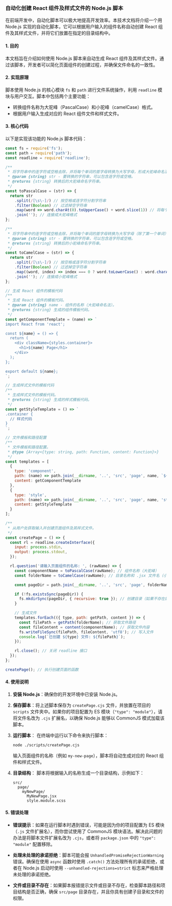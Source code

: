 
### 自动化创建 React 组件及样式文件的 Node.js 脚本

在前端开发中，自动化脚本可以极大地提高开发效率。本技术文档将介绍一个用 Node.js 实现的自动化脚本，它可以根据用户输入的组件名称自动创建 React 组件及其样式文件，并将它们放置在指定的目录结构中。

#### 1. 目的

本文档旨在介绍如何使用 Node.js 脚本来自动生成 React 组件及其样式文件。通过该脚本，开发者可以简化页面组件的创建过程，并确保文件命名的一致性。

#### 2. 实现原理

脚本使用 Node.js 的核心模块 `fs` 和 `path` 进行文件系统操作，利用 `readline` 模块与用户交互。脚本中包括两个主要功能：
- 转换组件名称为大驼峰（PascalCase）和小驼峰（camelCase）格式。
- 根据用户输入生成对应的 React 组件文件和样式文件。

#### 3. 核心代码

以下是实现该功能的 Node.js 脚本代码：

```javascript
const fs = require('fs');
const path = require('path');
const readline = require('readline');

/**
 * 将字符串中的连字符或空格去除，并将每个单词的首字母转换为大写字母，形成大驼峰命名法（PascalCase）。
 * @param {string} str - 要转换的字符串，可以包含连字符或空格。
 * @returns {string} 转换后的大驼峰命名字符串。
 */
const toPascalCase = (str) => {
  return str
    .split(/[\s\-]/) // 按空格或连字符分割字符串
    .filter(Boolean) // 过滤掉空字符串
    .map(word => word.charAt(0).toUpperCase() + word.slice(1)) // 将每个单词首字母大写
    .join(''); // 连接成大驼峰格式
};

/**
 * 将字符串中的连字符或空格去除，并将每个单词的首字母转换为大写字母（除了第一个单词），形成小驼峰命名法（camelCase）。
 * @param {string} str - 要转换的字符串，可以包含连字符或空格。
 * @returns {string} 转换后的小驼峰命名字符串。
 */
const toCamelCase = (str) => {
  return str
    .split(/[\s\-]/) // 按空格或连字符分割字符串
    .filter(Boolean) // 过滤掉空字符串
    .map((word, index) => index === 0 ? word.toLowerCase() : word.charAt(0).toUpperCase() + word.slice(1)) // 第一个单词小写，其余单词首字母大写
    .join(''); // 连接成小驼峰格式
};

// 生成 React 组件的模板代码
/**
 * 生成 React 组件的模板代码。
 * @param {string} name - 组件的名称（大驼峰命名法）。
 * @returns {string} 生成的组件模板代码。
 */
const getComponentTemplate = (name) => `
import React from 'react';

const ${name} = () => {
  return (
    <div className={styles.container}>
      <h1>${name} Page</h1>
    </div>
  );
};

export default ${name};
`;

// 生成样式文件的模板代码
/**
 * 生成样式文件的模板代码。
 * @returns {string} 生成的样式模板代码。
 */
const getStyleTemplate = () => `
.container {
  // 样式代码
}
`;

// 文件模板和路径配置
/**
 * 文件模板和路径配置。
 * @type {Array<{type: string, path: Function, content: Function}>}
 */
const templates = [
  {
    type: 'component',
    path: (name) => path.join(__dirname, '..', 'src', 'page', name, `${toPascalCase(name)}.jsx`),
    content: getComponentTemplate
  },
  {
    type: 'style',
    path: (name) => path.join(__dirname, '..', 'src', 'page', name, 'style.module.scss'),
    content: getStyleTemplate
  }
];

/**
 * 从用户处获取输入并创建页面组件及其样式文件。
 */
const createPage = () => {
  const rl = readline.createInterface({
    input: process.stdin,
    output: process.stdout,
  });

  rl.question('请输入页面组件的名称: ', (rawName) => {
    const componentName = toPascalCase(rawName); // 组件名称（大驼峰）
    const folderName = toCamelCase(rawName); // 目录名称和 .jsx 文件名（小驼峰）

    const pageDir = path.join(__dirname, '..', 'src', 'page', folderName);

    if (!fs.existsSync(pageDir)) {
      fs.mkdirSync(pageDir, { recursive: true }); // 创建目录（如果不存在的话）
    }

    // 生成文件
    templates.forEach(({ type, path: getPath, content }) => {
      const filePath = getPath(folderName); // 获取文件路径
      const fileContent = content(componentName); // 获取文件内容
      fs.writeFileSync(filePath, fileContent, 'utf8'); // 写入文件
      console.log(`已创建 ${type} 文件: ${filePath}`);
    });

    rl.close(); // 关闭 readline 接口
  });
};

createPage(); // 执行创建页面的函数

```

#### 4. 使用说明

1. **安装 Node.js**：确保你的开发环境中已安装 Node.js。

2. **保存脚本**：将上述脚本保存为 `createPage.cjs` 文件，并放置在项目的 `scripts` 文件夹中。如果你的项目配置为 ES 模块（`"type": "module"`），请将文件名改为 `.cjs` 扩展名，以确保 Node.js 能够以 CommonJS 模式加载该脚本。

3. **运行脚本**：
   在终端中运行以下命令来执行脚本：
   ```bash
   node ./scripts/createPage.cjs
   ```
   输入页面组件的名称（例如 `my-new-page`），脚本将自动生成对应的 React 组件和样式文件。

4. **目录结构**：
   脚本将根据输入的名称生成一个目录结构，示例如下：
   ```
   src/
     page/
       myNewPage/
         MyNewPage.jsx
         style.module.scss
   ```

#### 5. 错误处理

- **错误提示**：如果在运行脚本时遇到错误，可能是因为你的项目配置为 ES 模块（`.js` 文件扩展名），而你尝试使用了 CommonJS 模块语法。解决此问题的办法是将脚本文件扩展名改为 `.cjs`，或者将 `package.json` 中的 `"type": "module"` 配置移除。

- **处理未处理的承诺拒绝**：脚本可能会报 `UnhandledPromiseRejectionWarning` 错误。确保在使用 `async` 函数时使用 `.catch()` 方法处理所有的承诺拒绝，或者在 Node.js 启动时使用 `--unhandled-rejections=strict` 标志来严格处理未处理的承诺拒绝。

- **文件或目录不存在**：如果脚本报错提示文件或目录不存在，检查脚本路径和项目结构是否正确，确保 `src/page` 目录存在，并且你具有创建子目录和文件的权限。

